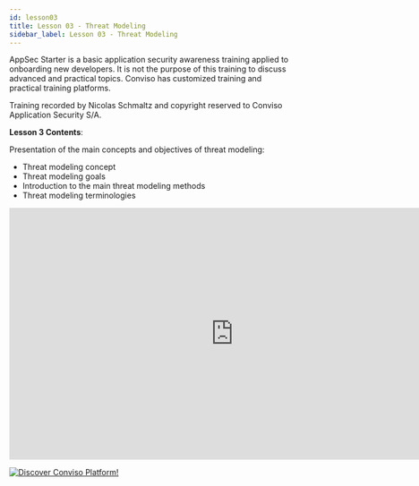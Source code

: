 ```yaml
---
id: lesson03
title: Lesson 03 - Threat Modeling
sidebar_label: Lesson 03 - Threat Modeling
---
```


AppSec Starter is a basic application security awareness training applied to onboarding new developers. It is not the purpose of this training to discuss advanced and practical topics. Conviso has customized training and practical training platforms.

Training recorded by Nicolas Schmaltz and copyright reserved to Conviso Application Security S/A.

**Lesson 3 Contents**:

Presentation of the main concepts and objectives of threat modeling:

- Threat modeling concept
- Threat modeling goals
- Introduction to the main threat modeling methods
- Threat modeling terminologies

<div style={{textAlign: 'center'}}>

<iframe width="800" height="450" src="https://www.youtube.com/embed/UWDqnhJsafY" title="YouTube video player" frameborder="0" allow="accelerometer; autoplay; clipboard-write; encrypted-media; gyroscope; picture-in-picture" allowfullscreen></iframe>

</div>

[![Discover Conviso Platform!](https://no-cache.hubspot.com/cta/default/5613826/interactive-125788977029.png)](https://cta-service-cms2.hubspot.com/web-interactives/public/v1/track/redirect?encryptedPayload=AVxigLKtcWzoFbzpyImNNQsXC9S54LjJuklwM39zNd7hvSoR%2FVTX%2FXjNdqdcIIDaZwGiNwYii5hXwRR06puch8xINMyL3EXxTMuSG8Le9if9juV3u%2F%2BX%2FCKsCZN1tLpW39gGnNpiLedq%2BrrfmYxgh8G%2BTcRBEWaKasQ%3D&webInteractiveContentId=125788977029&portalId=5613826)